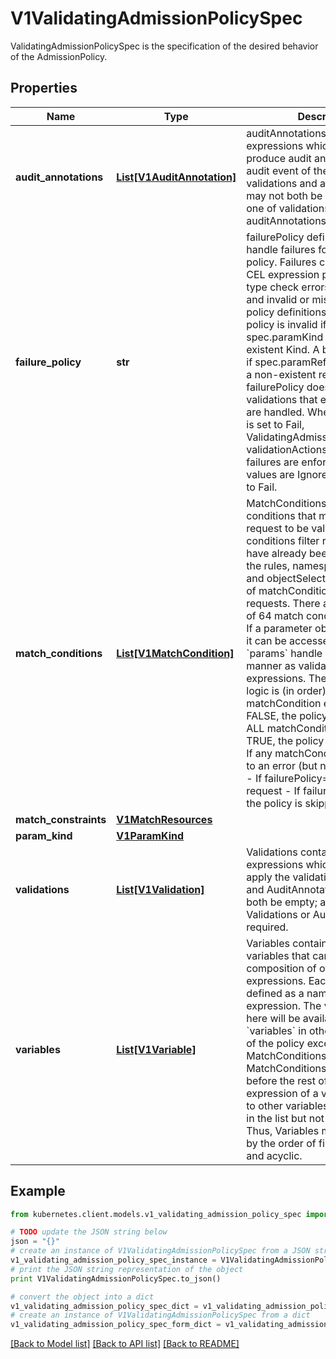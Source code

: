 # V1ValidatingAdmissionPolicySpec

ValidatingAdmissionPolicySpec is the specification of the desired behavior of the AdmissionPolicy.

## Properties

Name | Type | Description | Notes
------------ | ------------- | ------------- | -------------
**audit_annotations** | [**List[V1AuditAnnotation]**](V1AuditAnnotation.md) | auditAnnotations contains CEL expressions which are used to produce audit annotations for the audit event of the API request. validations and auditAnnotations may not both be empty; a least one of validations or auditAnnotations is required. | [optional] 
**failure_policy** | **str** | failurePolicy defines how to handle failures for the admission policy. Failures can occur from CEL expression parse errors, type check errors, runtime errors and invalid or mis-configured policy definitions or bindings.  A policy is invalid if spec.paramKind refers to a non-existent Kind. A binding is invalid if spec.paramRef.name refers to a non-existent resource.  failurePolicy does not define how validations that evaluate to false are handled.  When failurePolicy is set to Fail, ValidatingAdmissionPolicyBinding validationActions define how failures are enforced.  Allowed values are Ignore or Fail. Defaults to Fail. | [optional] 
**match_conditions** | [**List[V1MatchCondition]**](V1MatchCondition.md) | MatchConditions is a list of conditions that must be met for a request to be validated. Match conditions filter requests that have already been matched by the rules, namespaceSelector, and objectSelector. An empty list of matchConditions matches all requests. There are a maximum of 64 match conditions allowed.  If a parameter object is provided, it can be accessed via the &#x60;params&#x60; handle in the same manner as validation expressions.  The exact matching logic is (in order):   1. If ANY matchCondition evaluates to FALSE, the policy is skipped.   2. If ALL matchConditions evaluate to TRUE, the policy is evaluated.   3. If any matchCondition evaluates to an error (but none are FALSE):      - If failurePolicy&#x3D;Fail, reject the request      - If failurePolicy&#x3D;Ignore, the policy is skipped | [optional] 
**match_constraints** | [**V1MatchResources**](V1MatchResources.md) |  | [optional] 
**param_kind** | [**V1ParamKind**](V1ParamKind.md) |  | [optional] 
**validations** | [**List[V1Validation]**](V1Validation.md) | Validations contain CEL expressions which is used to apply the validation. Validations and AuditAnnotations may not both be empty; a minimum of one Validations or AuditAnnotations is required. | [optional] 
**variables** | [**List[V1Variable]**](V1Variable.md) | Variables contain definitions of variables that can be used in composition of other expressions. Each variable is defined as a named CEL expression. The variables defined here will be available under &#x60;variables&#x60; in other expressions of the policy except MatchConditions because MatchConditions are evaluated before the rest of the policy.  The expression of a variable can refer to other variables defined earlier in the list but not those after. Thus, Variables must be sorted by the order of first appearance and acyclic. | [optional] 

## Example

```python
from kubernetes.client.models.v1_validating_admission_policy_spec import V1ValidatingAdmissionPolicySpec

# TODO update the JSON string below
json = "{}"
# create an instance of V1ValidatingAdmissionPolicySpec from a JSON string
v1_validating_admission_policy_spec_instance = V1ValidatingAdmissionPolicySpec.from_json(json)
# print the JSON string representation of the object
print V1ValidatingAdmissionPolicySpec.to_json()

# convert the object into a dict
v1_validating_admission_policy_spec_dict = v1_validating_admission_policy_spec_instance.to_dict()
# create an instance of V1ValidatingAdmissionPolicySpec from a dict
v1_validating_admission_policy_spec_form_dict = v1_validating_admission_policy_spec.from_dict(v1_validating_admission_policy_spec_dict)
```
[[Back to Model list]](../README.md#documentation-for-models) [[Back to API list]](../README.md#documentation-for-api-endpoints) [[Back to README]](../README.md)



